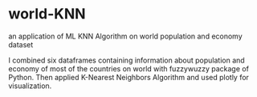 # world-KNN 
an application of ML KNN Algorithm on world population and economy dataset


I combined six dataframes containing information about population and economy of most of the countries on world with fuzzywuzzy package of Python. 
Then applied K-Nearest Neighbors Algorithm and used plotly for visualization.
